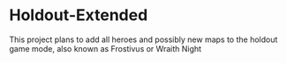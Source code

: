 Holdout-Extended
================

This project plans to add all heroes and possibly new maps to the holdout game mode, also known as Frostivus or Wraith Night
